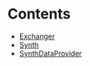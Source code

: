 

# Contents
- [Exchanger](Exchanger.sol/contract.Exchanger.md)
- [Synth](Synth.sol/contract.Synth.md)
- [SynthDataProvider](SynthDataProvider.sol/contract.SynthDataProvider.md)
